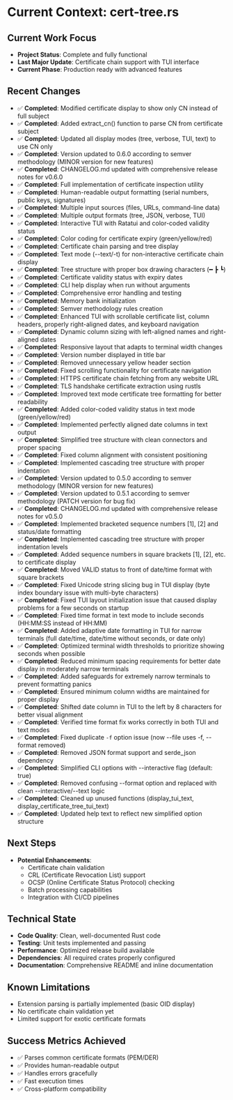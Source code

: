 # Current Context: cert-tree.rs

## Current Work Focus
- **Project Status**: Complete and fully functional
- **Last Major Update**: Certificate chain support with TUI interface
- **Current Phase**: Production ready with advanced features

## Recent Changes
- ✅ **Completed**: Modified certificate display to show only CN instead of full subject
- ✅ **Completed**: Added extract_cn() function to parse CN from certificate subject
- ✅ **Completed**: Updated all display modes (tree, verbose, TUI, text) to use CN only
- ✅ **Completed**: Version updated to 0.6.0 according to semver methodology (MINOR version for new features)
- ✅ **Completed**: CHANGELOG.md updated with comprehensive release notes for v0.6.0
- ✅ **Completed**: Full implementation of certificate inspection utility
- ✅ **Completed**: Human-readable output formatting (serial numbers, public keys, signatures)
- ✅ **Completed**: Multiple input sources (files, URLs, command-line data)
- ✅ **Completed**: Multiple output formats (tree, JSON, verbose, TUI)
- ✅ **Completed**: Interactive TUI with Ratatui and color-coded validity status
- ✅ **Completed**: Color coding for certificate expiry (green/yellow/red)
- ✅ **Completed**: Certificate chain parsing and tree display
- ✅ **Completed**: Text mode (--text/-t) for non-interactive certificate chain display
- ✅ **Completed**: Tree structure with proper box drawing characters (━ ┣ ┗)
- ✅ **Completed**: Certificate validity status with expiry dates
- ✅ **Completed**: CLI help display when run without arguments
- ✅ **Completed**: Comprehensive error handling and testing
- ✅ **Completed**: Memory bank initialization
- ✅ **Completed**: Semver methodology rules creation
- ✅ **Completed**: Enhanced TUI with scrollable certificate list, column headers, properly right-aligned dates, and keyboard navigation
- ✅ **Completed**: Dynamic column sizing with left-aligned names and right-aligned dates
- ✅ **Completed**: Responsive layout that adapts to terminal width changes
- ✅ **Completed**: Version number displayed in title bar
- ✅ **Completed**: Removed unnecessary yellow header section
- ✅ **Completed**: Fixed scrolling functionality for certificate navigation
- ✅ **Completed**: HTTPS certificate chain fetching from any website URL
- ✅ **Completed**: TLS handshake certificate extraction using rustls
- ✅ **Completed**: Improved text mode certificate tree formatting for better readability
- ✅ **Completed**: Added color-coded validity status in text mode (green/yellow/red)
- ✅ **Completed**: Implemented perfectly aligned date columns in text output
- ✅ **Completed**: Simplified tree structure with clean connectors and proper spacing
- ✅ **Completed**: Fixed column alignment with consistent positioning
- ✅ **Completed**: Implemented cascading tree structure with proper indentation
- ✅ **Completed**: Version updated to 0.5.0 according to semver methodology (MINOR version for new features)
- ✅ **Completed**: Version updated to 0.5.1 according to semver methodology (PATCH version for bug fix)
- ✅ **Completed**: CHANGELOG.md updated with comprehensive release notes for v0.5.0
- ✅ **Completed**: Implemented bracketed sequence numbers [1], [2] and status/date formatting
- ✅ **Completed**: Implemented cascading tree structure with proper indentation levels
- ✅ **Completed**: Added sequence numbers in square brackets [1], [2], etc. to certificate display
- ✅ **Completed**: Moved VALID status to front of date/time format with square brackets
- ✅ **Completed**: Fixed Unicode string slicing bug in TUI display (byte index boundary issue with multi-byte characters)
- ✅ **Completed**: Fixed TUI layout initialization issue that caused display problems for a few seconds on startup
- ✅ **Completed**: Fixed time format in text mode to include seconds (HH:MM:SS instead of HH:MM)
- ✅ **Completed**: Added adaptive date formatting in TUI for narrow terminals (full date/time, date/time without seconds, or date only)
- ✅ **Completed**: Optimized terminal width thresholds to prioritize showing seconds when possible
- ✅ **Completed**: Reduced minimum spacing requirements for better date display in moderately narrow terminals
- ✅ **Completed**: Added safeguards for extremely narrow terminals to prevent formatting panics
- ✅ **Completed**: Ensured minimum column widths are maintained for proper display
- ✅ **Completed**: Shifted date column in TUI to the left by 8 characters for better visual alignment
- ✅ **Completed**: Verified time format fix works correctly in both TUI and text modes
- ✅ **Completed**: Fixed duplicate `-f` option issue (now --file uses -f, --format removed)
- ✅ **Completed**: Removed JSON format support and serde_json dependency
- ✅ **Completed**: Simplified CLI options with --interactive flag (default: true)
- ✅ **Completed**: Removed confusing --format option and replaced with clean --interactive/--text logic
- ✅ **Completed**: Cleaned up unused functions (display_tui_text, display_certificate_tree_tui_text)
- ✅ **Completed**: Updated help text to reflect new simplified option structure

## Next Steps
- **Potential Enhancements**:
  - Certificate chain validation
  - CRL (Certificate Revocation List) support
  - OCSP (Online Certificate Status Protocol) checking
  - Batch processing capabilities
  - Integration with CI/CD pipelines

## Technical State
- **Code Quality**: Clean, well-documented Rust code
- **Testing**: Unit tests implemented and passing
- **Performance**: Optimized release build available
- **Dependencies**: All required crates properly configured
- **Documentation**: Comprehensive README and inline documentation

## Known Limitations
- Extension parsing is partially implemented (basic OID display)
- No certificate chain validation yet
- Limited support for exotic certificate formats

## Success Metrics Achieved
- ✅ Parses common certificate formats (PEM/DER)
- ✅ Provides human-readable output
- ✅ Handles errors gracefully
- ✅ Fast execution times
- ✅ Cross-platform compatibility